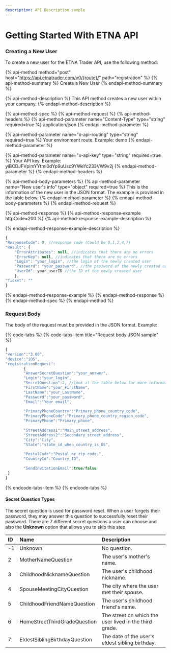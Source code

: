 ```yaml
---
description: API Description sample
---
```


# Getting Started With ETNA API

### Creating a New User

To create a new user for the ETNA Trader API, use the following method:

{% api-method method="post" host="https://api.etnatrader.com/v0/{route}/" path="registration" %}
{% api-method-summary %}
Create a New User
{% endapi-method-summary %}

{% api-method-description %}
This API method creates a new user within your company.
{% endapi-method-description %}

{% api-method-spec %}
{% api-method-request %}
{% api-method-headers %}
{% api-method-parameter name="Content-Type" type="string" required=true %}
application/json
{% endapi-method-parameter %}

{% api-method-parameter name="x-api-routing" type="string" required=true %}
Your environment route. Example: demo
{% endapi-method-parameter %}

{% api-method-parameter name="x-api-key" type="string" required=true %}
Your API key. Example: yiBCDJFVpimYYtmI0dYp9uUsc9YWeYc233VW9v2j
{% endapi-method-parameter %}
{% endapi-method-headers %}

{% api-method-body-parameters %}
{% api-method-parameter name="New user\'s info" type="object" required=true %}
This is the information of the new user in the JSON format. The example is provided in the table below.
{% endapi-method-parameter %}
{% endapi-method-body-parameters %}
{% endapi-method-request %}

{% api-method-response %}
{% api-method-response-example httpCode=200 %}
{% api-method-response-example-description %}

{% endapi-method-response-example-description %}

```javascript
{
"ResponseCode": 0, //response code (Could be 0,1,2,4,7)
"Result": {
    "ErrorAttributes": null, //indicates that there are no errors
    "ErrorKey": null, //indicates that there are no errors
    "Login": "your_login", //the login of the newly created user
    "Password": "your_password", //the password of the newly created user
    "UserId": your_userID //the ID of the newly created user
    },
"Ticket": ""
}
```
{% endapi-method-response-example %}
{% endapi-method-response %}
{% endapi-method-spec %}
{% endapi-method %}

### Request Body

The body of the request must be provided in the JSON format. Example:

{% code-tabs %}
{% code-tabs-item title="Request body JSON sample" %}
```javascript
{
"version":"3.00",
"device":"iOS",
"registrationRequest":
        {
        "AnswerSecretQuestion":"your_answer",
        "Login":"your_login",
        "SecretQuestion":2, //look at the table below for more information
        "FirstName":"your_FirstName",
        "LastName":"your_LastName",
        "Password":"your_password",
        "Email":"Your email",
        
        "PrimaryPhoneCountry":"Primary_phone_country_code",
        "PrimaryPhoneCode":"Primary_phone_country_region_code",
        "PrimaryPhone":"Primary_phone",
        
        "StreetAddress1":"Main_street_address",
        "StreetAddress2":"Secondary_street_address",
        "City":"City",
        "State":"state_id_when_country_is_US",
        
        "PostalCode":"Postal_or_zip_code.",
        "CountryId":"Country_ID",
        
        "SendInvitationEmail":true/false
 }
}
```
{% endcode-tabs-item %}
{% endcode-tabs %}

#### Secret Question Types

The secret question is used for password reset. When a user forgets their password, they may answer this question to successfully reset their password. There are 7 different secret questions a user can choose and also the **Unknown** option that allows you to skip this step.

| ID | Name | Description |
| :--- | :--- | :--- |
| -1 | Unknown | No question. |
| 2 | MotherNameQuestion | The user's mother's name. |
| 3 | ChildhoodNicknameQuestion | The user's childhood nickname. |
| 4 | SpouseMeetingCityQuestion | The city where the user met their spouse. |
| 5 | ChildhoodFriendNameQuestion | The user's childhood friend's name. |
| 6 | HomeStreetThirdGradeQuestion | The street on which the user lived in the third grade. |
| 7 | EldestSiblingBirthdayQuestion | The date of the user's eldest sibling birthday. |

